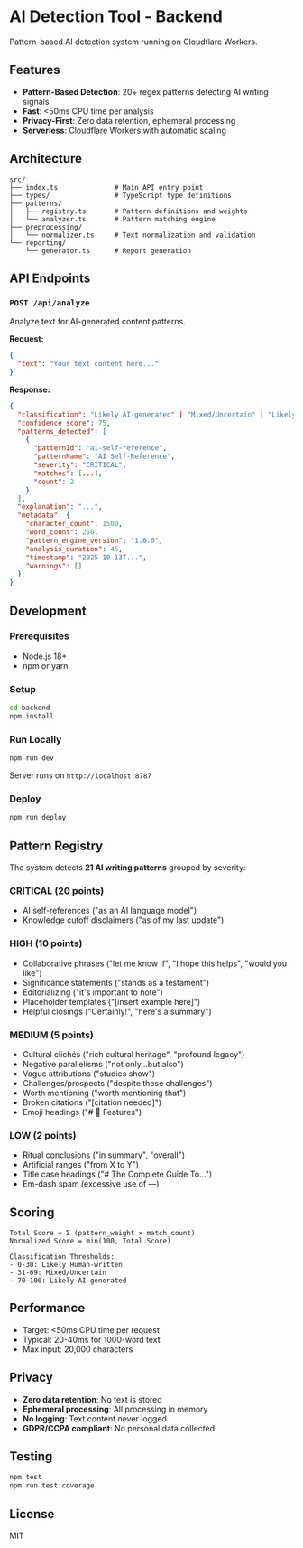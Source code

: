 # AI Detection Tool - Backend

Pattern-based AI detection system running on Cloudflare Workers.

## Features

- **Pattern-Based Detection**: 20+ regex patterns detecting AI writing signals
- **Fast**: <50ms CPU time per analysis
- **Privacy-First**: Zero data retention, ephemeral processing
- **Serverless**: Cloudflare Workers with automatic scaling

## Architecture

```
src/
├── index.ts              # Main API entry point
├── types/                # TypeScript type definitions
├── patterns/
│   ├── registry.ts       # Pattern definitions and weights
│   └── analyzer.ts       # Pattern matching engine
├── preprocessing/
│   └── normalizer.ts     # Text normalization and validation
└── reporting/
    └── generator.ts      # Report generation
```

## API Endpoints

### `POST /api/analyze`

Analyze text for AI-generated content patterns.

**Request:**
```json
{
  "text": "Your text content here..."
}
```

**Response:**
```json
{
  "classification": "Likely AI-generated" | "Mixed/Uncertain" | "Likely Human-written",
  "confidence_score": 75,
  "patterns_detected": [
    {
      "patternId": "ai-self-reference",
      "patternName": "AI Self-Reference",
      "severity": "CRITICAL",
      "matches": [...],
      "count": 2
    }
  ],
  "explanation": "...",
  "metadata": {
    "character_count": 1500,
    "word_count": 250,
    "pattern_engine_version": "1.0.0",
    "analysis_duration": 45,
    "timestamp": "2025-10-13T...",
    "warnings": []
  }
}
```

## Development

### Prerequisites

- Node.js 18+
- npm or yarn

### Setup

```bash
cd backend
npm install
```

### Run Locally

```bash
npm run dev
```

Server runs on `http://localhost:8787`

### Deploy

```bash
npm run deploy
```

## Pattern Registry

The system detects **21 AI writing patterns** grouped by severity:

### CRITICAL (20 points)
- AI self-references ("as an AI language model")
- Knowledge cutoff disclaimers ("as of my last update")

### HIGH (10 points)
- Collaborative phrases ("let me know if", "I hope this helps", "would you like")
- Significance statements ("stands as a testament")
- Editorializing ("it's important to note")
- Placeholder templates ("[insert example here]")
- Helpful closings ("Certainly!", "here's a summary")

### MEDIUM (5 points)
- Cultural clichés ("rich cultural heritage", "profound legacy")
- Negative parallelisms ("not only...but also")
- Vague attributions ("studies show")
- Challenges/prospects ("despite these challenges")
- Worth mentioning ("worth mentioning that")
- Broken citations ("[citation needed]")
- Emoji headings ("# 🎯 Features")

### LOW (2 points)
- Ritual conclusions ("in summary", "overall")
- Artificial ranges ("from X to Y")
- Title case headings ("# The Complete Guide To...")
- Em-dash spam (excessive use of —)

## Scoring

```
Total Score = Σ (pattern_weight × match_count)
Normalized Score = min(100, Total Score)

Classification Thresholds:
- 0-30: Likely Human-written
- 31-69: Mixed/Uncertain
- 70-100: Likely AI-generated
```

## Performance

- Target: <50ms CPU time per request
- Typical: 20-40ms for 1000-word text
- Max input: 20,000 characters

## Privacy

- **Zero data retention**: No text is stored
- **Ephemeral processing**: All processing in memory
- **No logging**: Text content never logged
- **GDPR/CCPA compliant**: No personal data collected

## Testing

```bash
npm test
npm run test:coverage
```

## License

MIT
